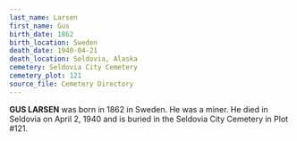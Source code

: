 ```yaml
---
last_name: Larsen
first_name: Gus
birth_date: 1862
birth_location: Sweden
death_date: 1940-04-21
death_location: Seldovia, Alaska
cemetery: Seldovia City Cemetery
cemetery_plot: 121
source_file: Cemetery Directory
---
```

**GUS LARSEN** was born in 1862 in Sweden.  He was a miner. He died in Seldovia on April 2, 1940 and is buried in the Seldovia City Cemetery in Plot #121.  
